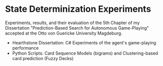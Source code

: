 # State Determinization Experiments

Experiments, results, and their evaluation of the 5th Chapter of my Dissertation "Prediction-Based Search for Autonomous Game-Playing" accepted at the Otto von Guericke University Magdeburg.

- Hearthstone Dissertation: C# Experiments of the agent's game-playing performance
- Python Scripts: Card Sequence Models (bigrams) and Clustering-based card prediction (Fuzzy Decks)
